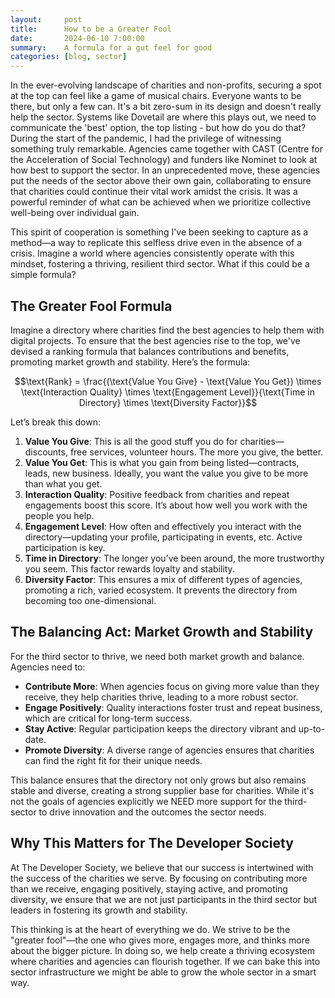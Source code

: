 ```yaml
---
layout:     post
title:      How to be a Greater Fool
date:       2024-06-10 7:00:00
summary:    A formula for a gut feel for good
categories: [blog, sector]
---
```


<script src="https://polyfill.io/v3/polyfill.min.js?features=es6"></script>
<script id="MathJax-script" async src="https://cdn.jsdelivr.net/npm/mathjax@3/es5/tex-mml-chtml.js"></script>

In the ever-evolving landscape of charities and non-profits, securing a spot at the top can feel like a game of musical chairs. Everyone wants to be there, but only a few can. It's a bit zero-sum in its design and doesn't really help the sector. Systems like Dovetail are where this plays out, we need to communicate the 'best' option, the top listing - but how do you do that? During the start of the pandemic, I had the privilege of witnessing something truly remarkable. Agencies came together with CAST (Centre for the Acceleration of Social Technology) and funders like Nominet to look at how best to support the sector. In an unprecedented move, these agencies put the needs of the sector above their own gain, collaborating to ensure that charities could continue their vital work amidst the crisis. It was a powerful reminder of what can be achieved when we prioritize collective well-being over individual gain.

This spirit of cooperation is something I've been seeking to capture as a method—a way to replicate this selfless drive even in the absence of a crisis. Imagine a world where agencies consistently operate with this mindset, fostering a thriving, resilient third sector. What if this could be a simple formula?

## The Greater Fool Formula

Imagine a directory where charities find the best agencies to help them with digital projects. To ensure that the best agencies rise to the top, we've devised a ranking formula that balances contributions and benefits, promoting market growth and stability. Here’s the formula:

$$\text{Rank} = \frac{(\text{Value You Give} - \text{Value You Get}) \times \text{Interaction Quality} \times \text{Engagement Level}}{\text{Time in Directory} \times \text{Diversity Factor}}$$

Let’s break this down:

1. **Value You Give**: This is all the good stuff you do for charities—discounts, free services, volunteer hours. The more you give, the better.
2. **Value You Get**: This is what you gain from being listed—contracts, leads, new business. Ideally, you want the value you give to be more than what you get.
3. **Interaction Quality**: Positive feedback from charities and repeat engagements boost this score. It’s about how well you work with the people you help.
4. **Engagement Level**: How often and effectively you interact with the directory—updating your profile, participating in events, etc. Active participation is key.
5. **Time in Directory**: The longer you’ve been around, the more trustworthy you seem. This factor rewards loyalty and stability.
6. **Diversity Factor**: This ensures a mix of different types of agencies, promoting a rich, varied ecosystem. It prevents the directory from becoming too one-dimensional.

## The Balancing Act: Market Growth and Stability

For the third sector to thrive, we need both market growth and balance. Agencies need to:

- **Contribute More**: When agencies focus on giving more value than they receive, they help charities thrive, leading to a more robust sector.
- **Engage Positively**: Quality interactions foster trust and repeat business, which are critical for long-term success.
- **Stay Active**: Regular participation keeps the directory vibrant and up-to-date.
- **Promote Diversity**: A diverse range of agencies ensures that charities can find the right fit for their unique needs.

This balance ensures that the directory not only grows but also remains stable and diverse, creating a strong supplier base for charities. While it's not the goals of agencies explicitly we NEED more support for the third-sector to drive innovation and the outcomes the sector needs.

## Why This Matters for The Developer Society

At The Developer Society, we believe that our success is intertwined with the success of the charities we serve. By focusing on contributing more than we receive, engaging positively, staying active, and promoting diversity, we ensure that we are not just participants in the third sector but leaders in fostering its growth and stability.

This thinking is at the heart of everything we do. We strive to be the "greater fool"—the one who gives more, engages more, and thinks more about the bigger picture. In doing so, we help create a thriving ecosystem where charities and agencies can flourish together. If we can bake this into sector infrastructure we might be able to grow the whole sector in a smart way.